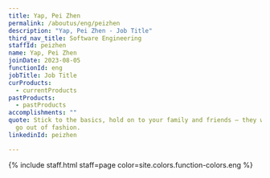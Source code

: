 ```yaml
---
title: Yap, Pei Zhen
permalink: /aboutus/eng/peizhen
description: "Yap, Pei Zhen - Job Title"
third_nav_title: Software Engineering
staffId: peizhen
name: Yap, Pei Zhen
joinDate: 2023-08-05
functionId: eng
jobTitle: Job Title
curProducts:
  - currentProducts
pastProducts:
  - pastProducts
accomplishments: ""
quote: Stick to the basics, hold on to your family and friends – they will never
  go out of fashion.
linkedinId: peizhen

---
```


{% include staff.html staff=page color=site.colors.function-colors.eng %}
